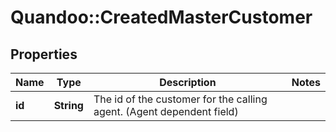 # Quandoo::CreatedMasterCustomer

## Properties
Name | Type | Description | Notes
------------ | ------------- | ------------- | -------------
**id** | **String** | The id of the customer for the calling agent. (Agent dependent field) | 


